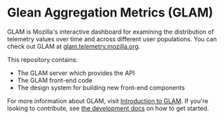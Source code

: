 # Glean Aggregation Metrics (GLAM)

GLAM is Mozilla's interactive dashboard for examining the distribution of
telemetry values over time and across different user populations. You can check
out GLAM at [glam.telemetry.mozilla.org](glam.telemetry.mozilla.org).

This repository contains:

- The GLAM server which provides the API
- The GLAM front-end code
- The design system for building new front-end components

For more information about GLAM, visit
[Introduction to GLAM](https://docs.telemetry.mozilla.org/cookbooks/glam.html).
If you're looking to contribute, see
[the development docs](https://github.com/mozilla/glam/tree/main/docs) on how to
get started.
